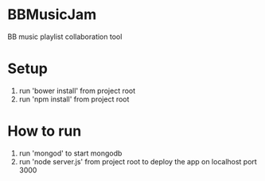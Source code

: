 # BBMusicJam
BB music playlist collaboration tool

# Setup
1. run 'bower install' from project root
2. run 'npm install' from project root

# How to run
1. run 'mongod' to start mongodb
2. run 'node server.js' from project root to deploy the app on localhost port 3000